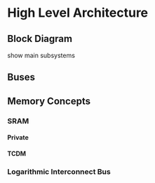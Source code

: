 # High Level Architecture

## Block Diagram

show main subsystems

## Buses

## Memory Concepts

### SRAM

#### Private
#### TCDM

### Logarithmic Interconnect Bus


